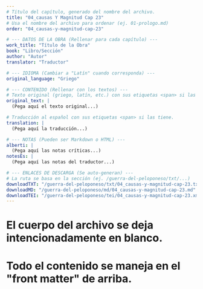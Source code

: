 ```yaml
---
# Título del capítulo, generado del nombre del archivo.
title: "04_causas Y Magnitud Cap 23"
# Usa el nombre del archivo para ordenar (ej. 01-prologo.md)
order: "04_causas-y-magnitud-cap-23"

# --- DATOS DE LA OBRA (Rellenar para cada capítulo) ---
work_title: "Título de la Obra"
book: "Libro/Sección"
author: "Autor"
translator: "Traductor"

# --- IDIOMA (Cambiar a "Latín" cuando corresponda) ---
original_language: "Griego"

# --- CONTENIDO (Rellenar con los textos) ---
# Texto original (griego, latín, etc.) con sus etiquetas <span> si las tiene.
original_text: |
  (Pega aquí el texto original...)

# Traducción al español con sus etiquetas <span> si las tiene.
translation: |
  (Pega aquí la traducción...)

# --- NOTAS (Pueden ser Markdown o HTML) ---
alberti: |
  (Pega aquí las notas críticas...)
notesEs: |
  (Pega aquí las notas del traductor...)

# --- ENLACES DE DESCARGA (Se auto-generan) ---
# La ruta se basa en la sección (ej. /guerra-del-peloponeso/txt/...)
downloadTXT: "/guerra-del-peloponeso/txt/04_causas-y-magnitud-cap-23.txt"
downloadMD: "/guerra-del-peloponeso/md/04_causas-y-magnitud-cap-23.md"
downloadTEI: "/guerra-del-peloponeso/tei/04_causas-y-magnitud-cap-23.xml"
---
```

# El cuerpo del archivo se deja intencionadamente en blanco.
# Todo el contenido se maneja en el "front matter" de arriba.